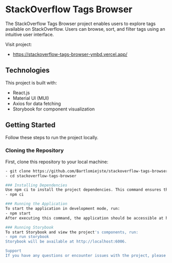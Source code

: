 # StackOverflow Tags Browser

The StackOverflow Tags Browser project enables users to explore tags available on StackOverflow. Users can browse, sort, and filter tags using an intuitive user interface.

Visit project:
- https://stackoverflow-tags-browser-ymbd.vercel.app/

## Technologies

This project is built with:

- React.js
- Material UI (MUI)
- Axios for data fetching
- Storybook for component visualization

## Getting Started

Follow these steps to run the project locally.

### Cloning the Repository

First, clone this repository to your local machine:

```bash
- git clone https://github.com/Bartlomiejste/stackoverflow-tags-browser.git
- cd stackoverflow-tags-browser

### Installing Dependencies
Use npm ci to install the project dependencies. This command ensures that you install the exact versions of packages defined in package-lock.json:
- npm ci

### Running the Application
To start the application in development mode, run:
- npm start
After executing this command, the application should be accessible at http://localhost:3000.

### Running Storybook
To start Storybook and view the project's components, run:
- npm run storybook
Storybook will be available at http://localhost:6006.

Support
If you have any questions or encounter issues with the project, please open an issue in the GitHub repository.
